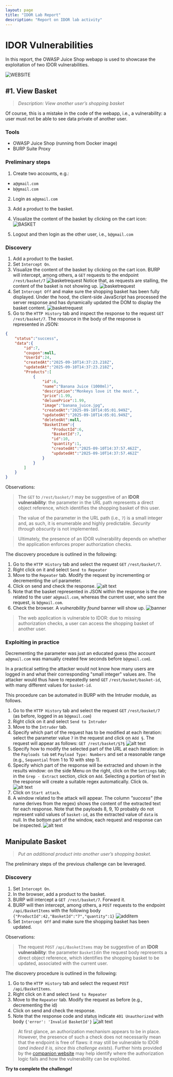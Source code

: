 ```yaml
---
layout: page
title: "IDOR Lab Report"
description: "Report on IDOR lab activity"
---
```


# IDOR Vulnerabilities

In this report, the OWASP Juice Shop webapp is used to showcase the exploitation of two IDOR vulnerabilities.

![WEBSITE](https://alerenda.github.io/assets/reports/IDOR/images/burp.png)

## #1. View Basket
> <cite>Description: View another user’s shopping basket</cite>

Of course, this is a mistake in the code of the webapp, i.e., a vulnerability: a user must not be able to see data private of another user.

### Tools
- OWASP Juice Shop (running from Docker image)
- BURP Suite Proxy

### Preliminary steps
1. Create two accounts, e.g.:
- `a@gmail.com`
- `b@gmail.com`

2. Login as `a@gmail.com`
3. Add a product to the basket. 
4. Visualize the content of the basket by clicking on the cart icon:
![BASKET](https://alerenda.github.io/assets/reports/IDOR/images/basketa.png)

5. Logout and then login as the other user, i.e., `b@gmail.com`


### Discovery
1. Add a product to the basket.
2. Set `Intercept On`.
3. Visualize the content of the basket by clicking on the cart icon.
BURP will intercept, among others, a `GET` requests to the endpoint `/rest/basket/7`
![basketrequest](https://alerenda.github.io/assets/reports/IDOR/images/basketrequest.png) 
Notice that, as requests are stalling, the content of the basket is not showing up.
![basketrequest](https://alerenda.github.io/assets/reports/IDOR/images/interceptbasket.png) 
3. Set `Intercept Off` and make sure the shopping basket has been fully displayed. Under the hood, the client-side JavaScript has processed the server response and has dynamically updated the DOM to display the basket content. 
![basketrequest](https://alerenda.github.io/assets/reports/IDOR/images/basketb.png) 
4. Go to the `HTTP History` tab and inspect the response to the request `GET` `/rest/basket/7`. The resource in the body of the response is represented in JSON:
```JSON
{
    "status":"success",
    "data":{
        "id":7,
        "coupon":null,
        "UserId":24,
        "createdAt":"2025-09-10T14:37:23.218Z",
        "updatedAt":"2025-09-10T14:37:23.218Z",
        "Products":[
            {
                "id":6,
                "name":"Banana Juice (1000ml)",
                "description":"Monkeys love it the most.",
                "price":1.99,
                "deluxePrice":1.99,
                "image":"banana_juice.jpg",
                "createdAt":"2025-09-10T14:05:01.949Z",
                "updatedAt":"2025-09-10T14:05:01.949Z",
                "deletedAt":null,
                "BasketItem":{
                    "ProductId":6,
                    "BasketId":7,
                    "id":10,
                    "quantity":1,
                    "createdAt":"2025-09-10T14:37:57.462Z",
                    "updatedAt":"2025-09-10T14:37:57.462Z"
                }
            }
        ]
    }
}
```


Observations: 

> The `GET` to `/rest/basket/7` may be suggestive of an **IDOR vulnerability**: the parameter in the URL path represents a direct object reference, which identifies the shopping basket of this user. 

> The value of the parameter in the URL path (i.e., `7`) is a small integer and, as such, it is enumerable and highly predictable. *Security through obscurity* is not implemented. 

> Ultimately, the presence of an IDOR vulnerability depends on whether the application enforces proper authorization checks. 

The discovery procedure is outlined in the following:

1. Go to the `HTTP History` tab and select the request `GET` `/rest/basket/7`.
2. Right click on it and select `Send to Repeater`
3. Move to the `Repeater` tab. Modify the request by incrementing or decrementing the url parameter.
4. Click on send and check the response.
![alt text](https://alerenda.github.io/assets/reports/IDOR/images/repeater.png)
5. Note that the basket represented in JSON within the response is the one related to the user `a@gmail.com`, whereas the current user, who sent the request, is `b@gmail.com`.
6. Check the browser. A *vulnerability found* banner will show up.
![banner](https://alerenda.github.io/assets/reports/IDOR/images/banner.png)

> The web application is vulnerable to IDOR: due to missing authorization checks, a user can access the shopping basket of another user.

### Exploiting in practice
Decrementing the parameter was just an educated guess (the account `a@gmail.com` was manually created few seconds before `b@gmail.com`). 

In a practical setting the attacker would not know how many users are logged in and what their corresponding "small integer" values are. 
The attacker would thus have to repeatedly send `GET` `/rest/basket/basket-id`, with many different values for `basket-id`.

This procedure can be automated in BURP with the Intruder module, as follows. 

1. Go to the `HTTP History` tab and select the request `GET` `/rest/basket/7` (as before, logged in as `b@gmail.com`)
2. Right click on it and select `Send to Intruder`
3. Move to the `Intruder` tab.  
4. Specify which part of the request has to be modified at each iteration: select the parameter value `7` in the request and click on `Add §`. The request will appear as follows: `GET /rest/basket/§7§`
![alt text](https://alerenda.github.io/assets/reports/IDOR/images/intruder.png)
5. Specify how to modify the selected part of the URL at each iteration: in the `Payloads tab` set `Payload Type: Numbers` and set a reasonable range (e.g., `Sequential` from 1 to 10 with step 1).
6. Specify which part of the response will be extracted and shown in the results window: on the side Menu on the right, click on the `Settings` tab; in the `Grep - Extract` section, click on `Add`. Selecting a portion of text in the response will create a suitable regex automatically. Click `Ok`.
![alt text](https://alerenda.github.io/assets/reports/IDOR/images/grepmatch.png)
7. Click on `Start attack`.
8. A window related to the attack will appear. The column *"success"* (the name derives from the regex) shows the content of the extracted text for each response. Note that the payloads 8, 9, 10 probably do not represent valid values of `basket-id`, as the extracted value of `data` is null. In the bottom part of the window, each request and response can be inspected.
![alt text](https://alerenda.github.io/assets/reports/IDOR/images/intruderresults.png)


## Manipulate Basket
> <cite>Put an additional product into another user’s shopping basket.</cite>

The preliminary steps of the previous challenge can be leveraged.


### Discovery
1. Set `Intercept On`.
2. In the browser, add a product to the basket.
3. BURP will intercept a `GET /rest/basket/7`. Forward it.
4. BURP will then intercept, among others, a `POST` requests to the endpoint `/api/BasketItems` with the following body 
`{"ProductId":42,"BasketId":"7","quantity":1}`
![additem](https://alerenda.github.io/assets/reports/IDOR/images/additem.png)
4. Set `Intercept Off` and make sure the shopping basket has been updated. 


Observations: 

> The request `POST` `/api/BasketItems` may be suggestive of an **IDOR vulnerability**: the parameter `BasketId`in the request body represents a direct object reference, which identifies the shopping basket to be updated, associated with the current user. 

The discovery procedure is outlined in the following:

1. Go to the `HTTP History` tab and select the request `POST` `/api/BasketItems`.
2. Right click on it and select `Send to Repeater`
3. Move to the `Repeater` tab. Modify the request as before (e.g., decrementing the id)
4. Click on send and check the response.
5. Note that the response code and status indicate `401 Unauthorized` with body `{'error': 'Invalid BasketId'}`
![alt text](https://alerenda.github.io/assets/reports/IDOR/images/correctauth.png)



> At first glance, an authorization mechanism appears to be in place. However, the presence of such a check does not necessarily mean that the endpoint is free of flaws: it may still be vulnerable to IDOR (*and indeed it is, since this challenge exists*). Further hints provided by the [companion website](https://pwning.owasp-juice.shop/companion-guide/latest/part2/broken-access-control.html#_put_an_additional_product_into_another_users_shopping_basket)  may help identify where the authorization logic fails and how the vulnerability can be exploited.

**Try to complete the challenge!**